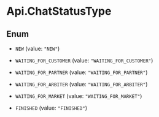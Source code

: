 # Api.ChatStatusType

## Enum


* `NEW` (value: `"NEW"`)

* `WAITING_FOR_CUSTOMER` (value: `"WAITING_FOR_CUSTOMER"`)

* `WAITING_FOR_PARTNER` (value: `"WAITING_FOR_PARTNER"`)

* `WAITING_FOR_ARBITER` (value: `"WAITING_FOR_ARBITER"`)

* `WAITING_FOR_MARKET` (value: `"WAITING_FOR_MARKET"`)

* `FINISHED` (value: `"FINISHED"`)


